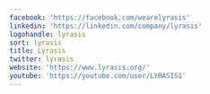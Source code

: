 ```yaml
---
facebook: 'https://facebook.com/wearelyrasis'
linkedin: 'https://linkedin.com/company/lyrasis'
logohandle: lyrasis
sort: lyrasis
title: Lyrasis
twitter: lyrasis
website: 'https://www.lyrasis.org/'
youtube: 'https://youtube.com/user/LYRASIS1'
---
```

